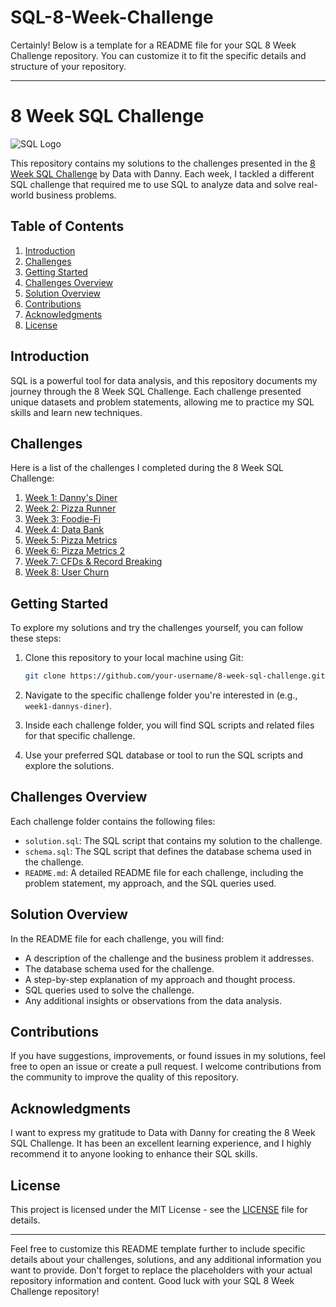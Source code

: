 # SQL-8-Week-Challenge

Certainly! Below is a template for a README file for your SQL 8 Week Challenge repository. You can customize it to fit the specific details and structure of your repository.

---

# 8 Week SQL Challenge

![SQL Logo](sql_logo.png) <!-- You can replace this with an appropriate image -->

This repository contains my solutions to the challenges presented in the [8 Week SQL Challenge](https://8weeksqlchallenge.com/) by Data with Danny. Each week, I tackled a different SQL challenge that required me to use SQL to analyze data and solve real-world business problems.

## Table of Contents

1. [Introduction](#introduction)
2. [Challenges](#challenges)
3. [Getting Started](#getting-started)
4. [Challenges Overview](#challenges-overview)
5. [Solution Overview](#solution-overview)
6. [Contributions](#contributions)
7. [Acknowledgments](#acknowledgments)
8. [License](#license)

## Introduction

SQL is a powerful tool for data analysis, and this repository documents my journey through the 8 Week SQL Challenge. 
Each challenge presented unique datasets and problem statements, allowing me to practice my SQL skills and learn new techniques.

## Challenges

Here is a list of the challenges I completed during the 8 Week SQL Challenge:

1. [Week 1: Danny's Diner](week1-dannys-diner)
2. [Week 2: Pizza Runner](week2-pizza-runner)
3. [Week 3: Foodie-Fi](week3-foodie-fi)
4. [Week 4: Data Bank](week4-data-bank)
5. [Week 5: Pizza Metrics](week5-pizza-metrics)
6. [Week 6: Pizza Metrics 2](week6-pizza-metrics-2)
7. [Week 7: CFDs & Record Breaking](week7-cfds-and-record-breaking)
8. [Week 8: User Churn](week8-user-churn)

## Getting Started

To explore my solutions and try the challenges yourself, you can follow these steps:

1. Clone this repository to your local machine using Git:

   ```bash
   git clone https://github.com/your-username/8-week-sql-challenge.git
   ```

2. Navigate to the specific challenge folder you're interested in (e.g., `week1-dannys-diner`).

3. Inside each challenge folder, you will find SQL scripts and related files for that specific challenge.

4. Use your preferred SQL database or tool to run the SQL scripts and explore the solutions.

## Challenges Overview

Each challenge folder contains the following files:

- `solution.sql`: The SQL script that contains my solution to the challenge.
- `schema.sql`: The SQL script that defines the database schema used in the challenge.
- `README.md`: A detailed README file for each challenge, including the problem statement, my approach, and the SQL queries used.

## Solution Overview

In the README file for each challenge, you will find:

- A description of the challenge and the business problem it addresses.
- The database schema used for the challenge.
- A step-by-step explanation of my approach and thought process.
- SQL queries used to solve the challenge.
- Any additional insights or observations from the data analysis.

## Contributions

If you have suggestions, improvements, or found issues in my solutions, feel free to open an issue or create a pull request.
I welcome contributions from the community to improve the quality of this repository.

## Acknowledgments

I want to express my gratitude to Data with Danny for creating the 8 Week SQL Challenge.
It has been an excellent learning experience, and I highly recommend it to anyone looking to enhance their SQL skills.

## License

This project is licensed under the MIT License - see the [LICENSE](LICENSE) file for details.

---

Feel free to customize this README template further to include specific details about your challenges, solutions, and any additional information you want to provide. Don't forget to replace the placeholders with your actual repository information and content. Good luck with your SQL 8 Week Challenge repository!
